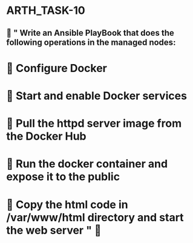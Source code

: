 # ARTH_TASK-10 
## 🔰 " Write an Ansible PlayBook that does the following operations in the managed nodes:
# 🔹 Configure Docker
# 🔹 Start and enable Docker services
# 🔹 Pull the httpd server image from the Docker Hub
# 🔹 Run the docker container and expose it to the public
# 🔹 Copy the html code in /var/www/html directory and start the web server " 🔰
